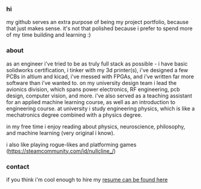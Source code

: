 ### hi

my github serves an extra purpose of being my project portfolio, because that just makes sense. it's not that polished because i prefer to spend more of my time building and learning :) 


### about
as an engineer i've tried to be as truly full stack as possible - i have basic solidworks certification, i tinker with my 3d printer(s), i've designed a few PCBs in altium and kicad, i've messed with FPGAs, and i've written far more software than i've wanted to. on my university design team i lead the avionics division, which spans power electronics, RF engineering, pcb design, computer vision, and more. i've also served as a teaching assistant for an applied machine learning course, as well as an introduction to engineering course. at university i study engineering physics, which is like a mechatronics degree combined with a physics degree.   

in my free time i enjoy reading about physics, neuroscience, philosophy, and machine learning (very original i know). 

i also like playing rogue-likes and platforming games (https://steamcommunity.com/id/nullcline_/)

### contact
if you think i'm cool enough to hire my [resume can be found here](https://nullcline.github.io/files/andrew-resume-2023_06_30.pdf) 
